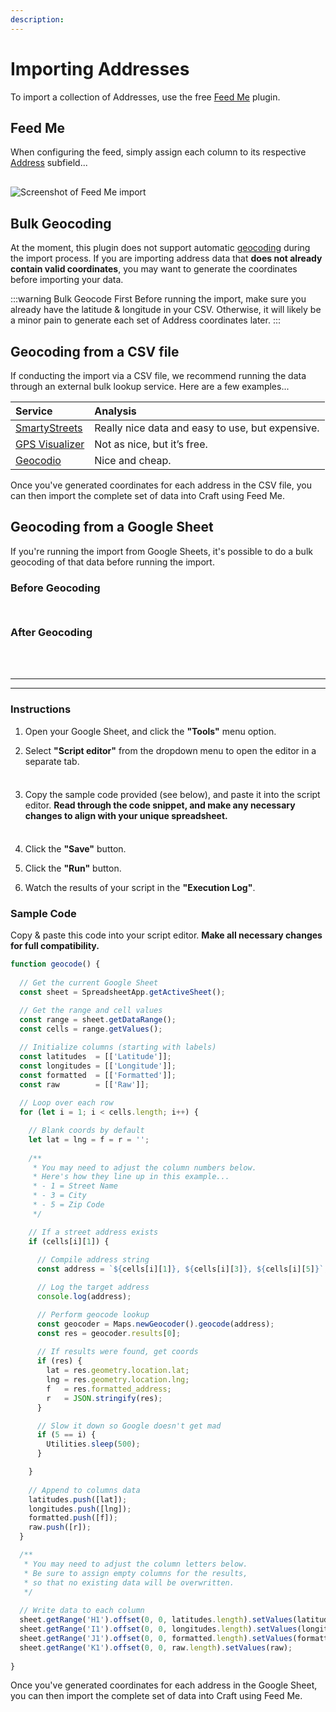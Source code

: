 ```yaml
---
description:
---
```


# Importing Addresses

To import a collection of Addresses, use the free [Feed Me](https://plugins.craftcms.com/feed-me) plugin.

## Feed Me

When configuring the feed, simply assign each column to its respective [Address](/address-field/) subfield...

<img class="dropshadow" :src="$withBase('/images/guides/feed-me.png')" alt="Screenshot of Feed Me import" style="max-width:586px; margin-top:16px;">

## Bulk Geocoding

At the moment, this plugin does not support automatic [geocoding](/geocoding/) during the import process. If you are importing address data that **does not already contain valid coordinates**, you may want to generate the coordinates before importing your data.

:::warning Bulk Geocode First
Before running the import, make sure you already have the latitude & longitude in your CSV. Otherwise, it will likely be a minor pain to generate each set of Address coordinates later.
:::

## Geocoding from a CSV file

If conducting the import via a CSV file, we recommend running the data through an external bulk lookup service. Here are a few examples...

| Service | Analysis
|:--------|:---------
| [SmartyStreets](https://smartystreets.com) | Really nice data and easy to use, but expensive.
| [GPS Visualizer](https://www.gpsvisualizer.com/geocoder/) | Not as nice, but it’s free.
| [Geocodio](https://www.geocod.io) | Nice and cheap.

Once you've generated coordinates for each address in the CSV file, you can then import the complete set of data into Craft using Feed Me.

## Geocoding from a Google Sheet

If you're running the import from Google Sheets, it's possible to do a bulk geocoding of that data before running the import.

### Before Geocoding

<img class="dropshadow" :src="$withBase('/images/guides/import-sheets-1.png')" alt="" style="margin-top:12px">

### After Geocoding

<img class="dropshadow" :src="$withBase('/images/guides/import-sheets-2.png')" alt="" style="margin-top:12px; margin-bottom:22px;">

---
---

### Instructions

1. Open your Google Sheet, and click the **"Tools"** menu option.

2. Select **"Script editor"** from the dropdown menu to open the editor in a separate tab.

<img class="dropshadow" :src="$withBase('/images/guides/import-sheets-3.png')" alt="" style="margin-bottom:8px">

3. Copy the sample code provided (see below), and paste it into the script editor. **Read through the code snippet, and make any necessary changes to align with your unique spreadsheet.**

<img class="dropshadow" :src="$withBase('/images/guides/import-sheets-4.png')" alt="" style="margin-top:8px">

4. Click the **"Save"** button.

5. Click the **"Run"** button.

6. Watch the results of your script in the **"Execution Log"**.

### Sample Code

Copy & paste this code into your script editor. **Make all necessary changes for full compatibility.**

```js
function geocode() {
    
  // Get the current Google Sheet
  const sheet = SpreadsheetApp.getActiveSheet();
   
  // Get the range and cell values
  const range = sheet.getDataRange();
  const cells = range.getValues();

  // Initialize columns (starting with labels)
  const latitudes  = [['Latitude']];
  const longitudes = [['Longitude']];
  const formatted  = [['Formatted']];
  const raw        = [['Raw']];
  
  // Loop over each row
  for (let i = 1; i < cells.length; i++) {

    // Blank coords by default
    let lat = lng = f = r = '';
    
    /**
     * You may need to adjust the column numbers below.
     * Here's how they line up in this example...
     * - 1 = Street Name
     * - 3 = City
     * - 5 = Zip Code
     */

    // If a street address exists
    if (cells[i][1]) {
      
      // Compile address string
      const address = `${cells[i][1]}, ${cells[i][3]}, ${cells[i][5]}`;

      // Log the target address
      console.log(address);

      // Perform geocode lookup
      const geocoder = Maps.newGeocoder().geocode(address);
      const res = geocoder.results[0];
  
      // If results were found, get coords
      if (res) {
        lat = res.geometry.location.lat;
        lng = res.geometry.location.lng;
        f   = res.formatted_address;
        r   = JSON.stringify(res);
      }

      // Slow it down so Google doesn't get mad
      if (5 == i) {
        Utilities.sleep(500);
      }

    }
   
    // Append to columns data
    latitudes.push([lat]);
    longitudes.push([lng]);
    formatted.push([f]);
    raw.push([r]);
  }

  /**
   * You may need to adjust the column letters below.
   * Be sure to assign empty columns for the results,
   * so that no existing data will be overwritten.
   */
   
  // Write data to each column
  sheet.getRange('H1').offset(0, 0, latitudes.length).setValues(latitudes);
  sheet.getRange('I1').offset(0, 0, longitudes.length).setValues(longitudes);
  sheet.getRange('J1').offset(0, 0, formatted.length).setValues(formatted);
  sheet.getRange('K1').offset(0, 0, raw.length).setValues(raw);
  
}
```

Once you've generated coordinates for each address in the Google Sheet, you can then import the complete set of data into Craft using Feed Me.
